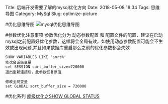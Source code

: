 Title: 后端开发需要了解的mysql优化方向
Date: 2018-05-08 18:34
Tags: 思维导图
Category: MySql
Slug: optimize-picture


#优化思维导图
![mysql优化思维导图](https://upload-images.jianshu.io/upload_images/10175660-dbeb71ebc3ad751b.jpg?imageMogr2/auto-orient/strip%7CimageView2/2/w/1240)

#参数优化注意事项
参数优化分为 动态参数配置 和 配置文件的配置，建议在启动mysql之前配置好优化参数，这样将会全局有效，如使用动态参数配置可能会不生效或出现问题,并且如果数据库重启那么之前的优化参数都会失效
```
SHOW VARIABLES LIKE 'sort%'
修改会话级变量
set SESSION sort_buffer_size=720000
退出重新连接后，此参数恢复原值

修改全局变量 
set GLOBAL sort_buffer_size = 720000
```
#优化系列
[库级优化之SHOW GLOBAL STATUS](https://www.jianshu.com/p/bfc8aaa0b9f4)
